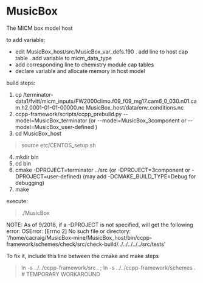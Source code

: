 # MusicBox
The MICM box model host

to add variable:
 - edit MusicBox_host/src/MusicBox_var_defs.f90
   . add line to host cap table
   . add variable to micm_data_type
 - add corresponding line to chemistry module cap tables
 - declare variable and allocate memory in host model

build steps:
1) cp /terminator-data1/fvitt/micm_inputs/FW2000climo.f09_f09_mg17.cam6_0_030.n01.cam.h2.0001-01-01-00000.nc MusicBox_host/data/env_conditions.nc
2) ccpp-framework/scripts/ccpp_prebuild.py --model=MusicBox_terminator (or --model=MusicBox_3component or --model=MusicBox_user-defined )
3) cd MusicBox_host
> source etc/CENTOS_setup.sh
4) mkdir bin
5) cd bin
6) cmake -DPROJECT=terminator ../src  (or -DPROJECT=3component or -DPROJECT=user-defined) (may add -DCMAKE_BUILD_TYPE=Debug for debugging)
7) make

execute:
> ./MusicBox


NOTE:  As of 9/2018, if a -DPROJECT is not specified, will get the following error:
OSError: [Errno 2] No such file or directory: '/home/cacraig/MusicBox-mine/MusicBox_host/bin/ccpp-framework/schemes/check/src/check-build/../../../../../src/tests'

To fix it, include this line between the cmake and make steps
> ln -s ../../ccpp-framework/src . ; ln -s ../../ccpp-framework/schemes .     # TEMPORARY WORKAROUND

